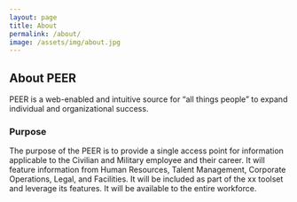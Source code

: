 ```yaml
---
layout: page
title: About
permalink: /about/
image: /assets/img/about.jpg
---
```


## About PEER

PEER is a web-enabled and intuitive source for “all things people” to expand individual and organizational success.

### Purpose

The purpose of the PEER is to provide a single access point for information applicable to the Civilian and Military employee and their career. It will feature information from Human Resources, Talent Management, Corporate Operations, Legal, and Facilities. It will be included as part of the xx toolset and leverage its features. It will be available to the entire workforce.
